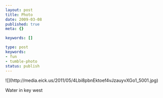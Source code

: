 ```yaml
---
layout: post
title: Photo
date: 2009-03-08
published: true
meta: {}

keywords: []

type: post
keywords:
- fun
- tumble-photo
status: publish
---
```

<div class="figure">            ![](http://media.eick.us/2011/05/4Lbi8pbnEktoef4vJzauyvXGo1_5001.jpg)        </div>

Water in key west

